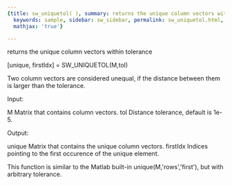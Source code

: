 ```yaml
---
{title: sw_uniquetol( ), summary: returns the unique column vectors within tolerance,
  keywords: sample, sidebar: sw_sidebar, permalink: sw_uniquetol.html, folder: swfiles,
  mathjax: 'true'}

---
```

returns the unique column vectors within tolerance
 
[unique, firstIdx] = SW_UNIQUETOL(M,tol)
 
Two column vectors are considered unequal, if the distance between them
is larger than the tolerance.
 
Input:
 
M         Matrix that contains column vectors.
tol       Distance tolerance, default is 1e-5.
 
Output:
 
unique    Matrix that contains the unique column vectors.
firstIdx  Indices pointing to the first occurence of the unique element.
 
This function is similar to the Matlab built-in unique(M,'rows','first'),
but with arbitrary tolerance.
 

